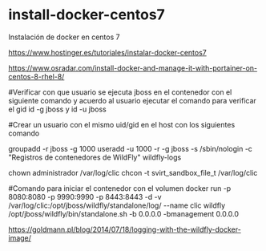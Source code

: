 # install-docker-centos7
Instalación de docker en centos 7


https://www.hostinger.es/tutoriales/instalar-docker-centos7


https://www.osradar.com/install-docker-and-manage-it-with-portainer-on-centos-8-rhel-8/


#Verificar con que usuario se ejecuta jboss en el contenedor con el siguiente comando y acuerdo al usuario ejecutar el comando para verificar el gid
id -g jboss y id -u jboss

#Crear un usuario con el mismo uid/gid en el host con los siguientes comando

groupadd -r jboss -g 1000
useradd -u 1000 -r -g jboss -s /sbin/nologin -c "Registros de contenedores de WildFly" wildfly-logs

chown administrador /var/log/clic
chcon -t svirt_sandbox_file_t /var/log/clic

#Comando para iniciar el contenedor con el volumen
docker run -p 8080:8080 -p 9990:9990 -p 8443:8443 -d -v /var/log/clic:/opt/jboss/wildfly/standalone/log/  --name clic wildfly /opt/jboss/wildfly/bin/standalone.sh -b 0.0.0.0 -bmanagement 0.0.0.0


https://goldmann.pl/blog/2014/07/18/logging-with-the-wildfly-docker-image/
